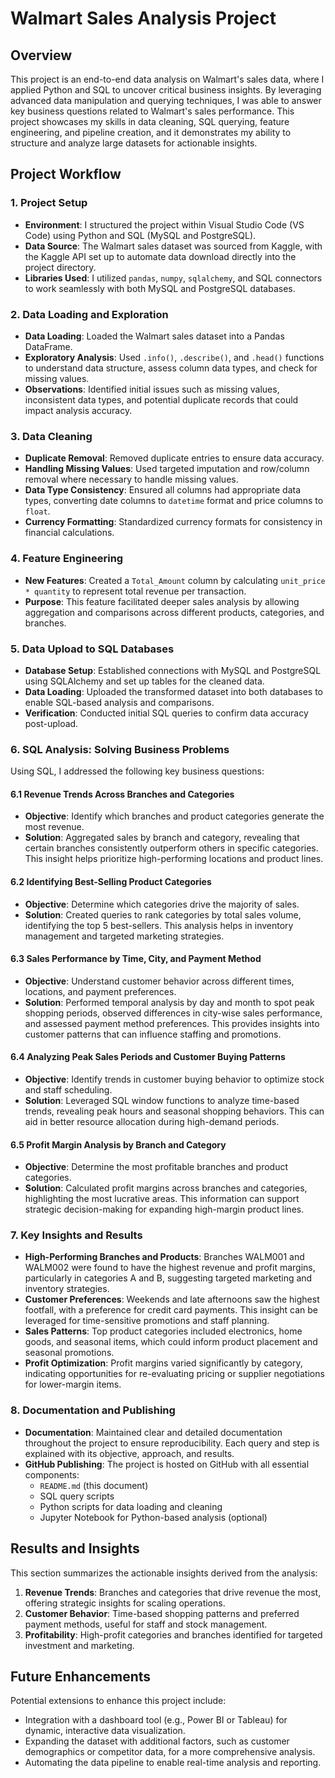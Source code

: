 # Walmart Sales Analysis Project

## Overview
This project is an end-to-end data analysis on Walmart's sales data, where I applied Python and SQL to uncover critical business insights. By leveraging advanced data manipulation and querying techniques, I was able to answer key business questions related to Walmart's sales performance. This project showcases my skills in data cleaning, SQL querying, feature engineering, and pipeline creation, and it demonstrates my ability to structure and analyze large datasets for actionable insights.

## Project Workflow

### 1. Project Setup
- **Environment**: I structured the project within Visual Studio Code (VS Code) using Python and SQL (MySQL and PostgreSQL).
- **Data Source**: The Walmart sales dataset was sourced from Kaggle, with the Kaggle API set up to automate data download directly into the project directory.
- **Libraries Used**: I utilized `pandas`, `numpy`, `sqlalchemy`, and SQL connectors to work seamlessly with both MySQL and PostgreSQL databases.

### 2. Data Loading and Exploration
- **Data Loading**: Loaded the Walmart sales dataset into a Pandas DataFrame.
- **Exploratory Analysis**: Used `.info()`, `.describe()`, and `.head()` functions to understand data structure, assess column data types, and check for missing values.
- **Observations**: Identified initial issues such as missing values, inconsistent data types, and potential duplicate records that could impact analysis accuracy.

### 3. Data Cleaning
- **Duplicate Removal**: Removed duplicate entries to ensure data accuracy.
- **Handling Missing Values**: Used targeted imputation and row/column removal where necessary to handle missing values.
- **Data Type Consistency**: Ensured all columns had appropriate data types, converting date columns to `datetime` format and price columns to `float`.
- **Currency Formatting**: Standardized currency formats for consistency in financial calculations.

### 4. Feature Engineering
- **New Features**: Created a `Total_Amount` column by calculating `unit_price * quantity` to represent total revenue per transaction.
- **Purpose**: This feature facilitated deeper sales analysis by allowing aggregation and comparisons across different products, categories, and branches.
  
### 5. Data Upload to SQL Databases
- **Database Setup**: Established connections with MySQL and PostgreSQL using SQLAlchemy and set up tables for the cleaned data.
- **Data Loading**: Uploaded the transformed dataset into both databases to enable SQL-based analysis and comparisons.
- **Verification**: Conducted initial SQL queries to confirm data accuracy post-upload.

### 6. SQL Analysis: Solving Business Problems
Using SQL, I addressed the following key business questions:

#### 6.1 Revenue Trends Across Branches and Categories
   - **Objective**: Identify which branches and product categories generate the most revenue.
   - **Solution**: Aggregated sales by branch and category, revealing that certain branches consistently outperform others in specific categories. This insight helps prioritize high-performing locations and product lines.

#### 6.2 Identifying Best-Selling Product Categories
   - **Objective**: Determine which categories drive the majority of sales.
   - **Solution**: Created queries to rank categories by total sales volume, identifying the top 5 best-sellers. This analysis helps in inventory management and targeted marketing strategies.

#### 6.3 Sales Performance by Time, City, and Payment Method
   - **Objective**: Understand customer behavior across different times, locations, and payment preferences.
   - **Solution**: Performed temporal analysis by day and month to spot peak shopping periods, observed differences in city-wise sales performance, and assessed payment method preferences. This provides insights into customer patterns that can influence staffing and promotions.

#### 6.4 Analyzing Peak Sales Periods and Customer Buying Patterns
   - **Objective**: Identify trends in customer buying behavior to optimize stock and staff scheduling.
   - **Solution**: Leveraged SQL window functions to analyze time-based trends, revealing peak hours and seasonal shopping behaviors. This can aid in better resource allocation during high-demand periods.

#### 6.5 Profit Margin Analysis by Branch and Category
   - **Objective**: Determine the most profitable branches and product categories.
   - **Solution**: Calculated profit margins across branches and categories, highlighting the most lucrative areas. This information can support strategic decision-making for expanding high-margin product lines.

### 7. Key Insights and Results

- **High-Performing Branches and Products**: Branches WALM001 and WALM002 were found to have the highest revenue and profit margins, particularly in categories A and B, suggesting targeted marketing and inventory strategies.
- **Customer Preferences**: Weekends and late afternoons saw the highest footfall, with a preference for credit card payments. This insight can be leveraged for time-sensitive promotions and staff planning.
- **Sales Patterns**: Top product categories included electronics, home goods, and seasonal items, which could inform product placement and seasonal promotions.
- **Profit Optimization**: Profit margins varied significantly by category, indicating opportunities for re-evaluating pricing or supplier negotiations for lower-margin items.

### 8. Documentation and Publishing

- **Documentation**: Maintained clear and detailed documentation throughout the project to ensure reproducibility. Each query and step is explained with its objective, approach, and results.
- **GitHub Publishing**: The project is hosted on GitHub with all essential components:
  - `README.md` (this document)
  - SQL query scripts
  - Python scripts for data loading and cleaning
  - Jupyter Notebook for Python-based analysis (optional)
  
## Results and Insights

This section summarizes the actionable insights derived from the analysis:

1. **Revenue Trends**: Branches and categories that drive revenue the most, offering strategic insights for scaling operations.
2. **Customer Behavior**: Time-based shopping patterns and preferred payment methods, useful for staff and stock management.
3. **Profitability**: High-profit categories and branches identified for targeted investment and marketing.

## Future Enhancements

Potential extensions to enhance this project include:

- Integration with a dashboard tool (e.g., Power BI or Tableau) for dynamic, interactive data visualization.
- Expanding the dataset with additional factors, such as customer demographics or competitor data, for a more comprehensive analysis.
- Automating the data pipeline to enable real-time analysis and reporting.




